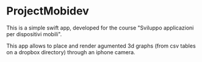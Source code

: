 # ProjectMobidev

This is a simple swift app, developed for the course "Sviluppo applicazioni per dispositivi mobili".

This app allows to place and render agumented 3d graphs (from csv tables on a dropbox directory)
through an iphone camera.
